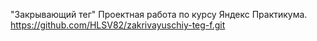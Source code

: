 "Закрывающий тег" Проектная работа по курсу Яндекс Практикума. 
https://github.com/HLSV82/zakrivayuschiy-teg-f.git
